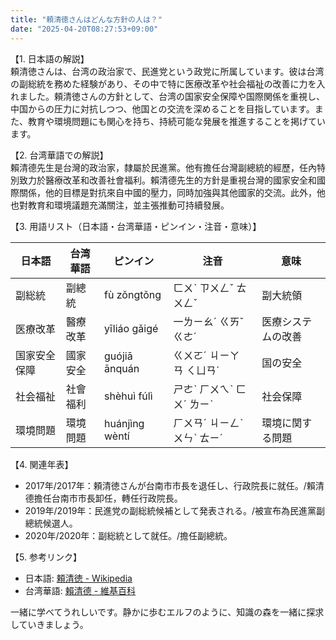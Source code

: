 ```yaml
---
title: "頼清徳さんはどんな方針の人は？"
date: "2025-04-20T08:27:53+09:00"
---
```


【1. 日本語の解説】  
頼清徳さんは、台湾の政治家で、民進党という政党に所属しています。彼は台湾の副総統を務めた経験があり、その中で特に医療改革や社会福祉の改善に力を入れました。頼清徳さんの方針として、台湾の国家安全保障や国際関係を重視し、中国からの圧力に対抗しつつ、他国との交流を深めることを目指しています。また、教育や環境問題にも関心を持ち、持続可能な発展を推進することを掲げています。

【2. 台湾華語での解説】  
賴清德先生是台灣的政治家，隸屬於民進黨。他有擔任台灣副總統的經歷，任內特別致力於醫療改革和改善社會福利。賴清德先生的方針是重視台灣的國家安全和國際關係，他的目標是對抗來自中國的壓力，同時加強與其他國家的交流。此外，他也對教育和環境議題充滿關注，並主張推動可持續發展。

【3. 用語リスト（日本語・台湾華語・ピンイン・注音・意味）】  

| 日本語     | 台湾華語      | ピンイン        | 注音        | 意味                 |
|-----------|-------------|--------------|------------|--------------------|
| 副総統     | 副總統       | fù zǒngtǒng  | ㄈㄨˋ ㄗㄨㄥˇ ㄊㄨㄥˇ | 副大統領            |
| 医療改革   | 醫療改革     | yīliáo gǎigé | 一ㄌㄧㄠˊ ㄍㄞˇ ㄍㄜˊ | 医療システムの改善  |
| 国家安全保障 | 國家安全       | guójiā ānquán | ㄍㄨㄛˊ ㄐㄧㄚ ㄢ ㄑㄩㄢˊ | 国の安全            |
| 社会福祉   | 社會福利      | shèhuì fúlì  | ㄕㄜˋ ㄏㄨㄟˋ ㄈㄨˊ ㄌㄧˋ | 社会保障            |
| 環境問題   | 環境問題      | huánjìng wèntí | ㄏㄨㄢˊ ㄐㄧㄥˋ ㄨㄣˋ ㄊㄧˊ | 環境に関する問題   |

【4. 関連年表】  
- 2017年/2017年：頼清徳さんが台南市市長を退任し、行政院長に就任。/賴清德擔任台南市市長卸任，轉任行政院長。
- 2019年/2019年：民進党の副総統候補として発表される。/被宣布為民進黨副總統候選人。
- 2020年/2020年：副総統として就任。/擔任副總統。
  
【5. 参考リンク】  
- 日本語: [頼清徳 - Wikipedia](https://ja.wikipedia.org/wiki/頼清徳)
- 台湾華語: [賴清德 - 維基百科](https://zh.wikipedia.org/wiki/賴清德)

一緒に学べてうれしいです。静かに歩むエルフのように、知識の森を一緒に探求していきましょう。
